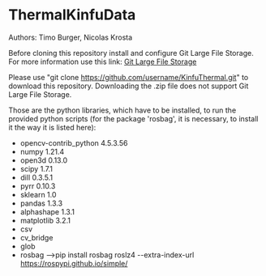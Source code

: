 # ThermalKinfuData

Authors: Timo Burger, Nicolas Krosta

Before cloning this repository install and configure Git Large File Storage. For more information use this link: [Git Large File Storage](https://docs.github.com/en/repositories/working-with-files/managing-large-files/configuring-git-large-file-storage)

Please use "git clone https://github.com/username/KinfuThermal.git" to download this repository. Downloading the .zip file does not support Git Large File Storage.

Those are the python libraries, which have to be installed, to run the provided python scripts (for the package 'rosbag', it is necessary, to install it the way it is listed here):

- opencv-contrib_python 4.5.3.56
- numpy 1.21.4
- open3d 0.13.0
- scipy 1.7.1
- dill 0.3.5.1
- pyrr 0.10.3
- sklearn 1.0
- pandas 1.3.3
- alphashape 1.3.1
- matplotlib 3.2.1
- csv
- cv_bridge
- glob
- rosbag -->pip install rosbag roslz4 --extra-index-url https://rospypi.github.io/simple/
